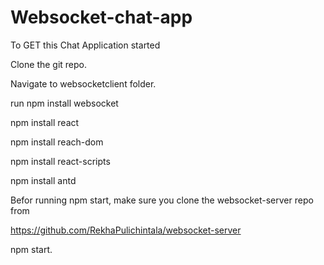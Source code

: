 # Websocket-chat-app

To GET this Chat Application started

Clone the git repo.

Navigate to websocketclient folder.

run npm install websocket

npm install react

npm install reach-dom

npm install react-scripts

npm install antd

Befor running npm start, make sure you clone the websocket-server repo from 

https://github.com/RekhaPulichintala/websocket-server

npm start.